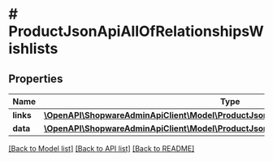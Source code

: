 # # ProductJsonApiAllOfRelationshipsWishlists

## Properties

Name | Type | Description | Notes
------------ | ------------- | ------------- | -------------
**links** | [**\OpenAPI\ShopwareAdminApiClient\Model\ProductJsonApiAllOfRelationshipsWishlistsLinks**](ProductJsonApiAllOfRelationshipsWishlistsLinks.md) |  | [optional]
**data** | [**\OpenAPI\ShopwareAdminApiClient\Model\ProductJsonApiAllOfRelationshipsWishlistsData[]**](ProductJsonApiAllOfRelationshipsWishlistsData.md) |  | [optional]

[[Back to Model list]](../../README.md#models) [[Back to API list]](../../README.md#endpoints) [[Back to README]](../../README.md)
